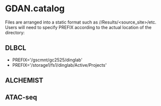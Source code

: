 # GDAN.catalog

Files are arranged into a static format such as <PREFIX>/<project>/Results/<source_site>/etc. Users will need to specify PREFIX according to the actual location of the <project> directory:

## DLBCL

- PREFIX='/gscmnt/gc2525/dinglab'
- PREFIX='/storage1/fs1/dinglab/Active/Projects'

## ALCHEMIST

## ATAC-seq


